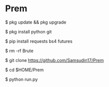 # Prem


$ pkg update && pkg upgrade

$ pkg install python git

$ pip install requests bs4 futures

$ rm -rf Brute

$ git clone https://github.com/Samsudin17/Prem


$ cd $HOME/Prem

$ python run.py
